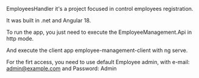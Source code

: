 EmployeesHandler it's a project focused in control employees registration.

It was built in .net and Angular 18.

To run the app, you just need to execute the EmployeeManagement.Api in http mode.

And execute the client app employee-management-client with ng serve.

For the firt access, you need to use default Employee admin, with e-mail: admin@example.com and Password: Admin
